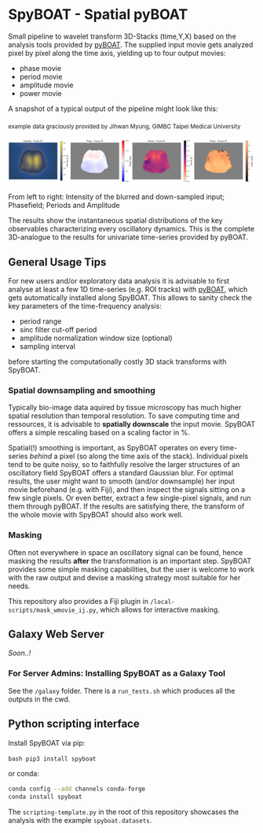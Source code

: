 # SpyBOAT - Spatial pyBOAT

Small pipeline to wavelet transform 3D-Stacks (time,Y,X) based on the analysis tools
provided by [pyBOAT](https://github.com/tensionhead/pyBOAT). The supplied input
movie gets analyzed pixel by pixel along the time axis, yielding up to
four output movies:

- phase movie
- period movie
- amplitude movie
- power movie

A snapshot of a typical output of the pipeline might look like this:

<sub>example data graciously provided by Jihwan Myung, GIMBC Taipei Medical University</sub>

<img src="./doc/SpyBOATexample_Jihwan.png" alt="drawing" width="1350"/>
      
From left to right: Intensity of the blurred and down-sampled input; Phasefield; Periods and Amplitude 

The results show the instantaneous spatial distributions of the key observables characterizing
every oscillatory dynamics.
This is the complete 3D-analogue to the results for univariate time-series provided by pyBOAT.

## General Usage Tips 

For new users and/or exploratory data analysis it is advisable to first analyse at least a 
few 1D time-series (e.g. ROI tracks) with [pyBOAT](https://github.com/tensionhead/pyBOAT), which
gets automatically installed along SpyBOAT.
This allows to sanity check the key parameters
of the time-frequency analysis:

 - period range
 - sinc filter cut-off period
 - amplitude normalization window size (optional)
 - sampling interval 
 
 before starting the computationally costly 3D stack transforms with SpyBOAT. 


### Spatial downsampling and smoothing

Typically bio-image data aquired by tissue microscopy has much higher spatial resolution 
than temporal resolution. To save computing time and ressources, it 
is advisable to **spatially downscale** the input movie. SpyBOAT offers a simple rescaling based
on a scaling factor in %.

Spatial(!) smoothing is important, as SpyBOAT operates on every time-series *behind* a pixel (so along
the time axis of the stack). Individual pixels tend to be quite noisy, so to faithfully resolve the 
larger structures of an oscillatory field SpyBOAT offers a standard Gaussian blur. For optimal results,
the user might want to smooth (and/or downsample) her input movie beforehand (e.g. with Fiji), and then inspect the signals
sitting on a few single pixels. Or even better, extract a few single-pixel signals, and run them through pyBOAT. If the results
are satisfying there, the transform of the whole movie with SpyBOAT should also work well.

### Masking

Often not everywhere in space an oscillatory signal can be found, hence masking the results 
**after** the transformation is an important step. SpyBOAT provides some simple masking capabilities,
but the user is welcome to work with the raw output and devise a masking strategy most suitable for her needs.

This repository also provides a Fiji plugin in ```/local-scripts/mask_wmovie_ij.py```, which allows for interactive
masking.

## Galaxy Web Server

*Soon..!*

### For Server Admins: Installing SpyBOAT as a Galaxy Tool

See the ```/galaxy``` folder. There is a ```run_tests.sh```
which produces all the outputs in the cwd. 

## Python scripting interface

Install SpyBOAT via pip: 

```bash pip3 install spyboat```

or conda:

```bash
conda config --add channels conda-forge
conda install spyboat
```
The ```scripting-template.py``` in the root of this repository
showcases the analysis with the example ```spyboat.datasets```.
